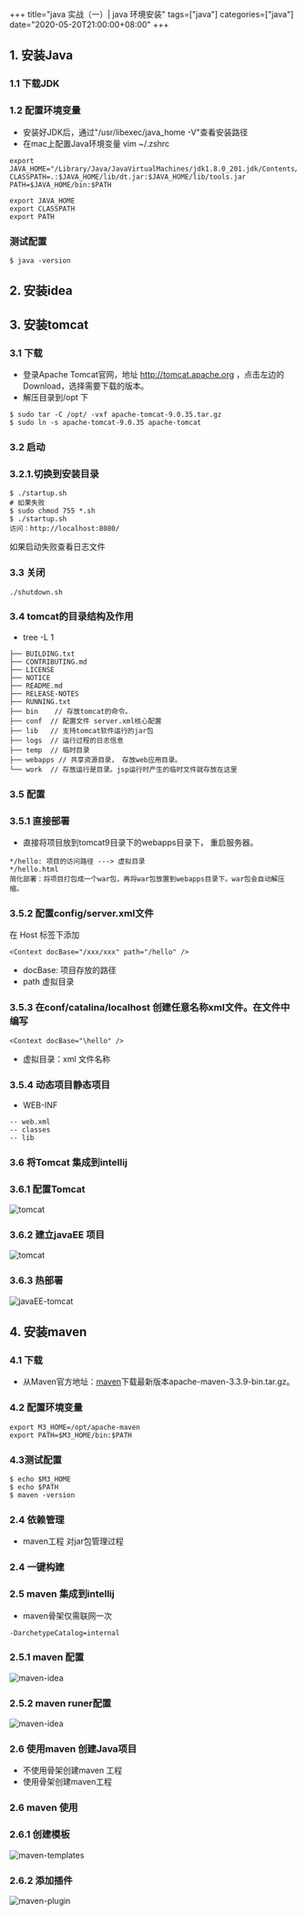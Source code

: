 +++
title="java 实战（一）| java 环境安装"
tags=["java"]
categories=["java"]
date="2020-05-20T21:00:00+08:00"
+++

## 1. 安装Java 
### 1.1 下载JDK

### 1.2 配置环境变量
- 安装好JDK后，通过"/usr/libexec/java_home -V"查看安装路径
- 在mac上配置Java环境变量
vim ~/.zshrc
```
export JAVA_HOME="/Library/Java/JavaVirtualMachines/jdk1.8.0_201.jdk/Contents/Home"
CLASSPATH=.:$JAVA_HOME/lib/dt.jar:$JAVA_HOME/lib/tools.jar
PATH=$JAVA_HOME/bin:$PATH

export JAVA_HOME
export CLASSPATH
export PATH
```
### 测试配置
```
$ java -version
```
## 2. 安装idea


## 3. 安装tomcat
### 3.1 下载
- 登录Apache Tomcat官网，地址 http://tomcat.apache.org ，点击左边的Download，选择需要下载的版本。
- 解压目录到/opt 下
```
$ sudo tar -C /opt/ -vxf apache-tomcat-9.0.35.tar.gz
$ sudo ln -s apache-tomcat-9.0.35 apache-tomcat
```

### 3.2 启动
### 3.2.1.切换到安装目录
```
$ ./startup.sh
# 如果失败
$ sudo chmod 755 *.sh
$ ./startup.sh
访问：http://localhost:8080/
```
如果启动失败查看日志文件

### 3.3 关闭
```
./shutdown.sh
```

### 3.4 tomcat的目录结构及作用
- tree -L 1
```
├── BUILDING.txt
├── CONTRIBUTING.md
├── LICENSE
├── NOTICE
├── README.md
├── RELEASE-NOTES
├── RUNNING.txt
├── bin    // 存放tomcat的命令。
├── conf  // 配置文件 server.xml核心配置
├── lib   // 支持tomcat软件运行的jar包
├── logs  // 运行过程的日志信息
├── temp  // 临时目录
├── webapps // 共享资源目录， 存放web应用目录。
└── work  // 存放运行是目录。jsp运行时产生的临时文件就存放在这里
```

### 3.5 配置
### 3.5.1 直接部署
- 直接将项目放到tomcat9目录下的webapps目录下， 重启服务器。
```
*/hello: 项目的访问路径 ---> 虚拟目录
*/hello.html 
简化部署：将项目打包成一个war包，再将war包放置到webapps目录下。war包会自动解压缩。
```
### 3.5.2 配置config/server.xml文件  
在 Host 标签下添加
```
<Context docBase="/xxx/xxx" path="/hello" />
```
- docBase: 项目存放的路径
- path 虚拟目录

### 3.5.3 在conf/catalina/localhost 创建任意名称xml文件。在文件中编写
```
<Context docBase="\hello" />
```
- 虚拟目录：xml 文件名称

### 3.5.4 动态项目静态项目
- WEB-INF
```
-- web.xml
-- classes
-- lib
```

### 3.6 将Tomcat 集成到intellij
### 3.6.1 配置Tomcat 
![tomcat](/assets/tomcat-server.png)
### 3.6.2 建立javaEE 项目
![tomcat](/assets/javaEE.png)
### 3.6.3 热部署
![javaEE-tomcat](/assets/javaEE-tomcat.png)

## 4. 安装maven
### 4.1 下载
- 从Maven官方地址：[maven](http://maven.apache.org/download.cgi)下载最新版本apache-maven-3.3.9-bin.tar.gz。
### 4.2 配置环境变量
```
export M3_HOME=/opt/apache-maven
export PATH=$M3_HOME/bin:$PATH
```

### 4.3测试配置
```
$ echo $M3_HOME
$ echo $PATH
$ maven -version
```

### 2.4 依赖管理
- maven工程 对jar包管理过程 

### 2.4 一键构建


### 2.5 maven 集成到intellij
- maven骨架仅需联网一次
```
-DarchetypeCatalog=internal
```
### 2.5.1 maven 配置
![maven-idea](/assets/maven-idea.png)
### 2.5.2 maven runer配置
![maven-idea](/assets/maven-edit.png)

### 2.6 使用maven 创建Java项目
- 不使用骨架创建maven 工程
- 使用骨架创建maven工程
### 2.6 maven 使用
### 2.6.1 创建模板
![maven-templates](/assets/maven-templates.png)
### 2.6.2 添加插件
![maven-plugin](/assets/maven-plugin.png)